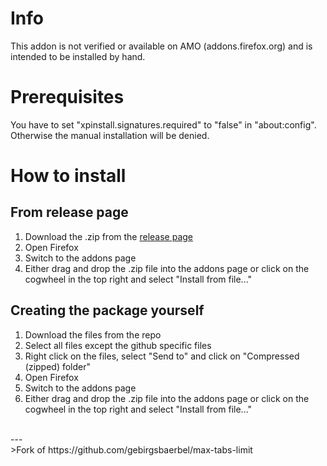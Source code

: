 # Info
This addon is not verified or available on AMO (addons.firefox.org) and is intended to be installed by hand.

# Prerequisites
You have to set "xpinstall.signatures.required" to "false" in "about:config". Otherwise the manual installation will be denied.

# How to install
## From release page
1. Download the .zip from the [release page](https://github.com/Sora185/limit-max-tabs/releases)
2. Open Firefox
3. Switch to the addons page
4. Either drag and drop the .zip file into the addons page or click on the cogwheel in the top right and select "Install from file..."

## Creating the package yourself
1. Download the files from the repo
2. Select all files except the github specific files
3. Right click on the files, select "Send to" and click on "Compressed (zipped) folder"
4. Open Firefox
5. Switch to the addons page
6. Either drag and drop the .zip file into the addons page or click on the cogwheel in the top right and select "Install from file..."

</br>
---
</br>
>Fork of https://github.com/gebirgsbaerbel/max-tabs-limit</h5>
